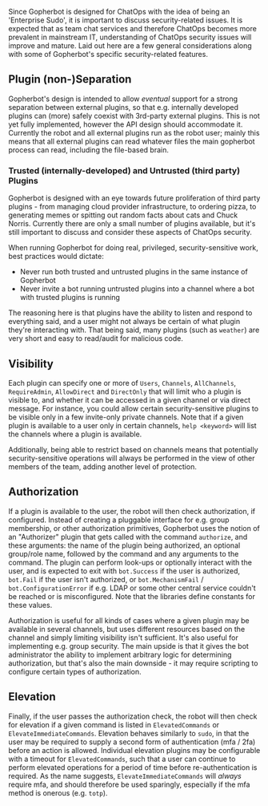 Since Gopherbot is designed for ChatOps with the idea of being an 'Enterprise Sudo', it is important to discuss security-related issues. It is expected that as team chat services and therefore ChatOps becomes more prevalent in mainstream IT, understanding of ChatOps security issues will improve and mature. Laid out here are a few general considerations along with some of Gopherbot's specific security-related features.

## Plugin (non-)Separation
Gopherbot's design is intended to allow _eventual_ support for a strong separation between external plugins, so that e.g. internally developed plugins can (more) safely coexist with 3rd-party external plugins. This is not yet fully implemented, however the API design should accommodate it. Currently the robot and all external plugins run as the robot user; mainly this means that all external plugins can read whatever files the main gopherbot process can read, including the file-based brain.

### Trusted (internally-developed) and Untrusted (third party) Plugins
Gopherbot is designed with an eye towards future proliferation of third party plugins - from managing cloud provider infrastructure, to ordering pizza, to generating memes or spitting out random facts about cats and Chuck Norris. Currently there are only a small number of plugins available, but it's still important to discuss and consider these aspects of ChatOps security.

When running Gopherbot for doing real, privileged, security-sensitive work, best practices would dictate:
 * Never run both trusted and untrusted plugins in the same instance of Gopherbot
 * Never invite a bot running untrusted plugins into a channel where a bot with trusted plugins is running

The reasoning here is that plugins have the ability to listen and respond to everything said, and a user might not always be certain of what plugin they're interacting with. That being said, many plugins (such as `weather`) are very short and easy to read/audit for malicious code.

## Visibility
Each plugin can specify one or more of `Users`, `Channels`, `AllChannels`, `RequireAdmin`, `AllowDirect` and `DirectOnly` that will limit who a plugin is visible to, and whether it can be accessed in a given channel or via direct message. For instance, you could allow certain security-sensitive plugins to be visible only in a few invite-only private channels. Note that if a given plugin is available to a user only in certain channels, `help <keyword>` will list the channels where a plugin is available.

Additionally, being able to restrict based on channels means that potentially security-sensitive operations will always be performed in the view of other members of the team, adding another level of protection.

## Authorization
If a plugin is available to the user, the robot will then check authorization, if configured. Instead of creating a pluggable interface for e.g. group membership, or other authorization primitives, Gopherbot uses the notion of an "Authorizer" plugin that gets called with the command `authorize`, and these arguments:
the name of the plugin being authorized, an optional group/role name, followed by the command and any arguments to the command. The plugin can perform look-ups or optionally interact with the user, and is expected to exit with `bot.Success` if the user is authorized, `bot.Fail` if the user isn't authorized, or `bot.MechanismFail` / `bot.ConfigurationError` if e.g. LDAP or some other central service couldn't be reached or is misconfigured. Note that the libraries define constants for these values.

Authorization is useful for all kinds of cases where a given plugin may be available in several channels, but uses different resources based on the channel and simply limiting visibility isn't sufficient. It's also useful for implementing e.g. group security. The main upside is that it gives the bot administrator the ability to implement arbitrary logic for determining authorization, but that's also the main downside - it may require scripting to configure certain types of authorization.

## Elevation
Finally, if the user passes the authorization check, the robot will then check for elevation if a given command is listed in `ElevatedCommands` or `ElevateImmediateCommands`. Elevation behaves similarly to `sudo`, in that the user may be required to supply a second form of authentication (mfa / 2fa) before an action is allowed. Individual elevation plugins may be configurable with a timeout for `ElevatedCommands`, such that a user can continue to perform elevated operations for a period of time before re-authentication is required. As the name suggests, `ElevateImmediateCommands` will _always_ require mfa, and should therefore be used sparingly, especially if the mfa method is onerous (e.g. `totp`).




